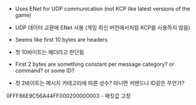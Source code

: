 * Uses ENet for UDP communication (not KCP like latest versions of the game)
* UDP 데이터 교환에 ENet 사용 (게임 최신 버전에서처럼 KCP를 사용하지 않음)

* Seems like first 10 bytes are headers
* 첫 10바이트는 헤더라고 판단됨

* First 2 bytes are something constant per message category? or command? or some ID?
* 첫 2바이트는 메시지 카테고리에 따른 상수? 아니면 커맨드나 ID같은 무언가?

0FFF66E9C56A44FF000200000003 - 패킷값 고정
